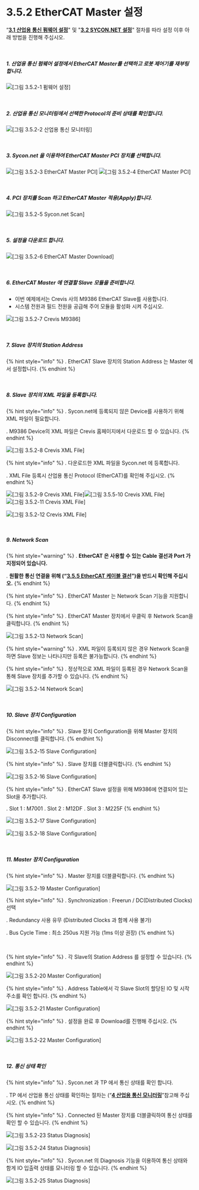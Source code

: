 ﻿# 3.5.2 EtherCAT Master 설정

“[**3.1 산업용 통신 펌웨어 설정**](../../3-settings-industrial-communication/3-1-Settings-firmware.md)" 및 "[**3.2 SYCON.NET 설정**](../../3-settings-industrial-communication/3-2-Settings-SYCON.md)" 절차를 따라 설정 이후 아래 방법을 진행해 주십시오.


<br>

##### 1. 산업용 통신 펌웨어 설정에서 EtherCAT Master를 선택하고 로봇 제어기를 재부팅합니다.

![[그림 3.5.2-1 펌웨어 설정]](<../../_assets/3-Settings-Industrial-Communication/3.5-EtherCAT/2-Master_setting/image_1.png>) 

<br>

##### 2. 산업용 통신 모니터링에서 선택한 Protocol의 준비 상태를 확인합니다.

![[그림 3.5.2-2 산업용 통신 모니터링]](<../../_assets/3-Settings-Industrial-Communication/3.5-EtherCAT/2-Master_setting/image_2.png>) 

<br>

##### 3. Sycon.net 을 이용하여 EtherCAT Master PCI 장치를 선택합니다.

![[그림 3.5.2-3 EtherCAT Master PCI]](<../../_assets/3-Settings-Industrial-Communication/3.5-EtherCAT/2-Master_setting/image_3.png>)
![[그림 3.5.2-4 EtherCAT Master PCI]](<../../_assets/3-Settings-Industrial-Communication/3.5-EtherCAT/2-Master_setting/image_4.png>) 

<br>

##### 4. PCI 장치를 Scan 하고 EtherCAT Master 적용(Apply)합니다.

![[그림 3.5.2-5 Sycon.net Scan]](<../../_assets/3-Settings-Industrial-Communication/3.5-EtherCAT/2-Master_setting/image_5.png>) 

<br>

##### 5. 설정을 다운로드 합니다.

![[그림 3.5.2-6 EtherCAT Master Download]](<../../_assets/3-Settings-Industrial-Communication/3.5-EtherCAT/2-Master_setting/image_6.png>) 

<br>

##### 6. EtherCAT Master 에 연결할 Slave 모듈을 준비합니다.
   * 이번 예제에서는 Crevis 사의 M9386 EtherCAT Slave를 사용합니다.
   * 시스템 전원과 필드 전원을 공급해 주어 모듈을 활성화 시켜 주십시오.

![[그림 3.5.2-7 Crevis M9386]](<../../_assets/3-Settings-Industrial-Communication/3.5-EtherCAT/2-Master_setting/image_7.png>) 

<br>

##### 7. Slave 장치의 Station Address

{% hint style="info" %}
\.      EtherCAT Slave 장치의 Station Address 는 Master 에서 설정합니다.
{% endhint %}

<br>

##### 8. Slave 장치의 XML 파일을 등록합니다.

{% hint style="info" %}
\.      Sycon.net에 등록되지 않은 Device를 사용하기 위해 XML 파일이 필요합니다.

\.      M9386 Device의 XML 파일은 Crevis 홈페이지에서 다운로드 할 수 있습니다.
{% endhint %}

![[그림 3.5.2-8 Crevis XML File]](<../../_assets/3-Settings-Industrial-Communication/3.5-EtherCAT/2-Master_setting/image_8.png>)

{% hint style="info" %}
\.      다운로드한 XML 파일을 Sycon.net 에 등록합니다.

\.      XML File 등록시 산업용 통신 Protocol (EtherCAT)를 확인해 주십시오.
{% endhint %}

![[그림 3.5.2-9 Crevis XML File]](<../../_assets/3-Settings-Industrial-Communication/3.5-EtherCAT/2-Master_setting/image_9.png>)![[그림 3.5.5-10 Crevis XML File]](<../../_assets/3-Settings-Industrial-Communication/3.5-EtherCAT/2-Master_setting/image_10.png>)
![[그림 3.5.2-11 Crevis XML File]](<../../_assets/3-Settings-Industrial-Communication/3.5-EtherCAT/2-Master_setting/image_11.png>)

![[그림 3.5.2-12 Crevis XML File]](<../../_assets/3-Settings-Industrial-Communication/3.5-EtherCAT/2-Master_setting/image_12.png>)


<br>

##### 9. Network Scan

{% hint style="warning" %}
\.      **EtherCAT 은 사용할 수 있는 Cable 결선과 Port 가 지정되어 있습니다.**

\.      **원활한 통신 연결을 위해 (“[**3.5.5 EtherCAT 케이블 결선**](../3-5-EtherCAT/3-5-5-EtherCAT-Topology.md)”)을 반드시 확인해 주십시오.**
{% endhint %}

{% hint style="info" %}
\.      EtherCAT Master 는 Network Scan 기능을 지원합니다.
{% endhint %}

{% hint style="info" %}
\.      EtherCAT Master 장치에서 우클릭 후 Network Scan을 클릭합니다.
{% endhint %}

![[그림 3.5.2-13 Network Scan]](<../../_assets/3-Settings-Industrial-Communication/3.5-EtherCAT/2-Master_setting/image_13.png>)

{% hint style="warning" %}
\.      XML 파일이 등록되지 않은 경우 Network Scan을 하면 Slave 정보는 나타나지만 등록은 불가능합니다.
{% endhint %}

{% hint style="info" %}
\.      정상적으로 XML 파일이 등록된 경우 Network Scan을 통해 Slave 장치를 추가할 수 있습니다.
{% endhint %}

![[그림 3.5.2-14 Network Scan]](<../../_assets/3-Settings-Industrial-Communication/3.5-EtherCAT/2-Master_setting/image_14.png>)

<br>

##### 10. Slave 장치 Configuration

{% hint style="info" %}
\.      Slave 장치 Configuration을 위해 Master 장치의 Disconnect를 클릭합니다.
{% endhint %}

![[그림 3.5.2-15 Slave Configuration]](<../../_assets/3-Settings-Industrial-Communication/3.5-EtherCAT/2-Master_setting/image_15.png>)

{% hint style="info" %}
\.      Slave 장치를 더블클릭합니다.
{% endhint %}

![[그림 3.5.2-16 Slave Configuration]](<../../_assets/3-Settings-Industrial-Communication/3.5-EtherCAT/2-Master_setting/image_16.png>)

{% hint style="info" %}
\.      EtherCAT Slave 설정을 위해 M9386에 연결되어 있는 Slot을 추가합니다.

\.      Slot 1 : M7001
\.      Slot 2 : M12DF
\.      Slot 3 : M225F
{% endhint %}

![[그림 3.5.2-17 Slave Configuration]](<../../_assets/3-Settings-Industrial-Communication/3.5-EtherCAT/2-Master_setting/image_17.png>)

![[그림 3.5.2-18 Slave Configuration]](<../../_assets/3-Settings-Industrial-Communication/3.5-EtherCAT/2-Master_setting/image_18.png>)


<br>

##### 11. Master 장치 Configuration

{% hint style="info" %}
\.      Master 장치를 더블클릭합니다.
{% endhint %}

![[그림 3.5.2-19 Master Configuration]](<../../_assets/3-Settings-Industrial-Communication/3.5-EtherCAT/2-Master_setting/image_19.png>)

{% hint style="info" %}
\.      Synchronization : Freerun / DC(Distributed Clocks) 선택

\.      Redundancy 사용 유무 (Distributed Clocks 과 함께 사용 불가)

\.      Bus Cycle Time : 최소 250us 지원 가능 (1ms 이상 권장)
{% endhint %}

<br>

{% hint style="info" %}
\.      각 Slave의 Station Address 를 설정할 수 있습니다.
{% endhint %}

![[그림 3.5.2-20 Master Configuration]](<../../_assets/3-Settings-Industrial-Communication/3.5-EtherCAT/2-Master_setting/image_20.png>)

{% hint style="info" %}
\.      Address Table에서 각 Slave Slot의 할당된 IO 및 시작 주소를 확인 합니다.
{% endhint %}

![[그림 3.5.2-21 Master Configuration]](<../../_assets/3-Settings-Industrial-Communication/3.5-EtherCAT/2-Master_setting/image_21.png>)


{% hint style="info" %}
\.      설정을 완료 후 Download를 진행해 주십시오.
{% endhint %}

![[그림 3.5.2-22 Master Configuration]](<../../_assets/3-Settings-Industrial-Communication/3.5-EtherCAT/2-Master_setting/image_22.png>)

<br>

##### 12. 통신 상태 확인

{% hint style="info" %}
\.        Sycon.net 과 TP 에서 통신 상태를 확인 합니다.

\.        TP 에서 산업용 통신 상태를 확인하는 절차는 (“[**4 산업용 통신 모니터링**](../../4-monitoring-industrial-communication/README.md)”참고해 주십시오.
{% endhint %}

{% hint style="info" %}
\.      Connected 된 Master 장치를 더블클릭하여 통신 상태를 확인 할 수 있습니다.
{% endhint %}

![[그림 3.5.2-23 Status Diagnosis]](<../../_assets/3-Settings-Industrial-Communication/3.5-EtherCAT/2-Master_setting/image_23.png>)

![[그림 3.5.2-24 Status Diagnosis]](<../../_assets/3-Settings-Industrial-Communication/3.5-EtherCAT/2-Master_setting/image_24.png>)

{% hint style="info" %}
\.        Sycon.net 의 Diagnosis 기능을 이용하여 통신 상태와 함게 IO 입출력 상태를 모니터링 할 수 있습니다.
{% endhint %}

![[그림 3.5.2-25 Status Diagnosis]](<../../_assets/3-Settings-Industrial-Communication/3.5-EtherCAT/2-Master_setting/image_25.png>)
